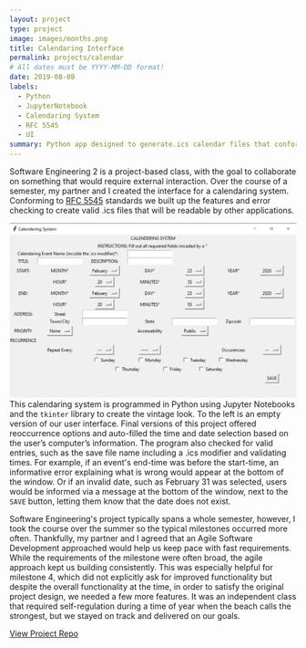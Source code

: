 ```yaml
---
layout: project
type: project
image: images/months.png
title: Calendaring Interface 
permalink: projects/calendar 
# All dates must be YYYY-MM-DD format!
date: 2019-08-08
labels:
  - Python
  - JupyterNotebook
  - Calendaring System
  - RFC 5545 
  - UI 
summary: Python app designed to generate.ics calendar files that conform to RFC standards. Content is based on user input. 
---
```


Software Engineering 2 is a project-based class, with the goal to collaborate on something that would require external interaction. Over the course of a semester, my partner and I created the interface for a calendaring system. Conforming to [RFC 5545](https://tools.ietf.org/html/rfc5545) standards we built up the features and error checking to create valid .ics files that will be readable by other applications. 

<img class="ui large left floated rounded image" src="../images/UI.png"> This calendaring system is programmed in Python using Jupyter Notebooks and the `tkinter` library to create the vintage look. To the left is an empty version of our user interface. Final versions of this project offered reoccurrence options and auto-filled the time and date selection based on the user’s computer’s information. The program also checked for valid entries, such as the save file name including a .ics modifier and validating times. For example, if an event's end-time was before the start-time, an informative error explaining what is wrong would appear at the bottom of the window. Or if an invalid date, such as February 31 was selected, users would be informed via a message at the bottom of the window, next to the `SAVE` button, letting them know that the date does not exist. 

Software Engineering's project typically spans a whole semester, however, I took the course over the summer so the typical milestones occurred more often. Thankfully, my partner and I agreed that an Agile Software Development approached would help us keep pace with fast requirements. While the requirements of the milestone were often broad, the agile approach kept us building consistently. This was especially helpful for milestone 4, which did not explicitly ask for improved functionality but despite the overall functionality at the time, in order to satisfy the original project design, we needed a few more features. It was an independent class that required self-regulation during a time of year when the beach calls the strongest, but we stayed on track and delivered on our goals. 



[View Project Repo](https://github.com/ics414-teamorzo/TeamOrzo)



